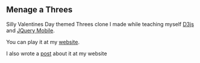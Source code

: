 ## Menage a Threes

Silly Valentines Day themed Threes clone I made while teaching myself [D3js](http://d3js.org) and [JQuery Mobile](http://jquerymobile.com).

You can play it at my [website](http://recidivistsw.com/menage/index.html).

I also wrote a [post](http://recidivistsw.com/developer-notes/menage-a-threes.html) about it at my website 
